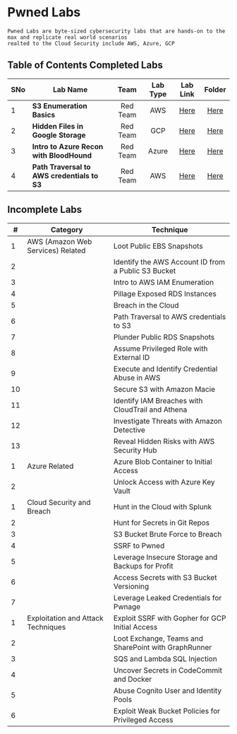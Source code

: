 # Pwned Labs
    Pwned Labs are byte-sized cybersecurity labs that are hands-on to the max and replicate real world scenarios
    realted to the Cloud Security include AWS, Azure, GCP


## Table of Contents Completed Labs

</aside>

| SNo |                 Lab Name                 |    Team    |   Lab Type     |                              Lab Link                                   |    Folder           |
| --- | ---------------------------------------- |:----------:|:--------------:| :---------------------------------------------------------------------: | :-----------------: |
|  1  | **S3 Enumeration Basics**                |  Red Team  |  AWS           | [Here](https://pwnedlabs.io/labs/aws-s3-enumeration-basics)             | [Here](https://github.com/Raunaksplanet/All-CTF-Challenges-Walkthrough/tree/main/PwnedLabs/S3%20Enumeration%20Basics)                    |
|  2  | **Hidden Files in Google Storage**       |  Red Team  |  GCP           | [Here](https://pwnedlabs.io/labs/reveal-hidden-files-in-google-storage) | [Here](https://github.com/Raunaksplanet/All-CTF-Challenges-Walkthrough/tree/main/PwnedLabs/Hidden%20Files%20in%20Google%20Storage)             |     
|  3  | **Intro to Azure Recon with BloodHound**       |  Red Team  |  Azure           | [Here](https://pwnedlabs.io/labs/intro-to-azure-recon-with-bloodhound) | [Here](https://github.com/Raunaksplanet/All-CTF-Challenges-Walkthrough/tree/main/PwnedLabs/Intro%20to%20Azure%20Recon%20with%20BloodHound)             |   
|  4  | **Path Traversal to AWS credentials to S3**       |  Red Team  |  AWS           | [Here](https://pwnedlabs.io/labs/path-traversal-to-aws-credentials-to-s3) | [Here](https://github.com/Raunaksplanet/All-CTF-Challenges-Walkthrough/tree/main/PwnedLabs/Path%20Traversal%20to%20AWS%20credentials%20to%20S3)             |   


## Incomplete Labs

</aside>

| # | Category                          | Technique                                      |
|---|-----------------------------------|------------------------------------------------|
| 1 | AWS (Amazon Web Services) Related | Loot Public EBS Snapshots                     |
| 2 |                                   | Identify the AWS Account ID from a Public S3 Bucket |
| 3 |                                   | Intro to AWS IAM Enumeration                  |
| 4 |                                   | Pillage Exposed RDS Instances                 |
| 5 |                                   | Breach in the Cloud                           |
| 6 |                                   | Path Traversal to AWS credentials to S3        |
| 7 |                                   | Plunder Public RDS Snapshots                  |
| 8 |                                   | Assume Privileged Role with External ID        |
| 9 |                                   | Execute and Identify Credential Abuse in AWS  |
| 10|                                   | Secure S3 with Amazon Macie                   |
| 11|                                   | Identify IAM Breaches with CloudTrail and Athena |
| 12|                                   | Investigate Threats with Amazon Detective      |
| 13|                                   | Reveal Hidden Risks with AWS Security Hub     |
| 1 | Azure Related                     | Azure Blob Container to Initial Access        |
| 2 |                                   | Unlock Access with Azure Key Vault             |
| 1 | Cloud Security and Breach         | Hunt in the Cloud with Splunk                 |
| 2 |                                   | Hunt for Secrets in Git Repos                 |
| 3 |                                   | S3 Bucket Brute Force to Breach               |
| 4 |                                   | SSRF to Pwned                                 |
| 5 |                                   | Leverage Insecure Storage and Backups for Profit |
| 6 |                                   | Access Secrets with S3 Bucket Versioning       |
| 7 |                                   | Leverage Leaked Credentials for Pwnage        |
| 1 | Exploitation and Attack Techniques| Exploit SSRF with Gopher for GCP Initial Access |
| 2 |                                   | Loot Exchange, Teams and SharePoint with GraphRunner |
| 3 |                                   | SQS and Lambda SQL Injection                  |
| 4 |                                   | Uncover Secrets in CodeCommit and Docker      |
| 5 |                                   | Abuse Cognito User and Identity Pools         |
| 6 |                                   | Exploit Weak Bucket Policies for Privileged Access |



